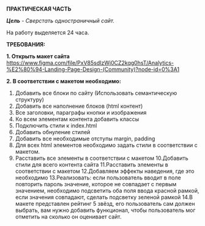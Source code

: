 **ПРАКТИЧЕСКАЯ ЧАСТЬ**

_**Цель** - Сверстать одностраничный сайт._

На работу выделяется 24 часа.

**ТРЕБОВАНИЯ:**

**1. Открыть макет сайта**
https://www.figma.com/file/PxV85sdIzWj0CZ2kqg0hsT/Analytics-%E2%80%94-Landing-Page-Design-(Community)?node-id=0%3A1

**2. В соответствии с макетом необходимо:**
1. Добавить все блоки по сайту (Использовать семантическую структуру)
2. Добавить все наполнение блоков (html контент)
3. Все заголовки, параграфы кнопки и изображения
4. Ко всем элементам контента добавить классы
5. Подключить стили к index.html
6. Добавить обнуление стилей
7. Добавить все необходимые отступы margin, padding
8. Для всех html элементов необходимо задать стили в соответствии с макетом.
9. Расставить все элементы в соответствии с макетом
10.Добавить стили для всего контента сайта
11.Расставить элементы в соответствии с макетом
12.Добавляем эффекты наведения, где это необходимо
13.Реализовать: если пользователь вводит в поле повторить пароль значение,
которое не совпадает с первым значением, необходимо подсветить оба
поля ввода красной рамкой, если значения совпадают, сделать подсветку
зеленой рамкой
14.В макете представлен рейтинг 5 звёзд, его пользователь сам должен
выбрать, вам нужно добавить функционал, чтобы пользователь мог
отметить на сколько он оценивает сайт.